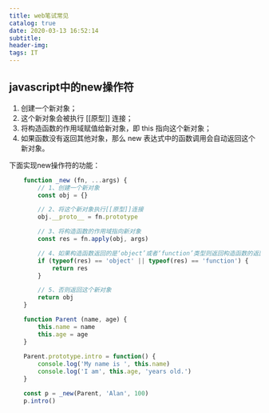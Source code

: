 ```yaml
---
title: web笔试常见
catalog: true
date: 2020-03-13 16:52:14
subtitle:
header-img:
tags: IT
---
```


## javascript中的new操作符

1. 创建一个新对象；
2. 这个新对象会被执行 [[原型]] 连接；
3. 将构造函数的作用域赋值给新对象，即 this 指向这个新对象；
4. 如果函数没有返回其他对象，那么 new 表达式中的函数调用会自动返回这个新对象。

下面实现new操作符的功能：

``` js
    function _new (fn, ...args) {
        // 1、创建一个新对象
        const obj = {}

        // 2、将这个新对象执行[[原型]]连接
        obj.__proto__ = fn.prototype

        // 3、将构造函数的作用域指向新对象
        const res = fn.apply(obj, args)

        // 4、如果构造函数返回的是‘object’或者‘function’类型则返回构造函数的返回值
        if (typeof(res) == 'object' || typeof(res) == 'function') {
            return res
        }

        // 5、否则返回这个新对象
        return obj
    }

    function Parent (name, age) {
        this.name = name
        this.age = age
    }
    
    Parent.prototype.intro = function() {
        console.log('My name is ', this.name)
        console.log('I am', this.age, 'years old.')
    }

    const p = _new(Parent, 'Alan', 100)
    p.intro()
```